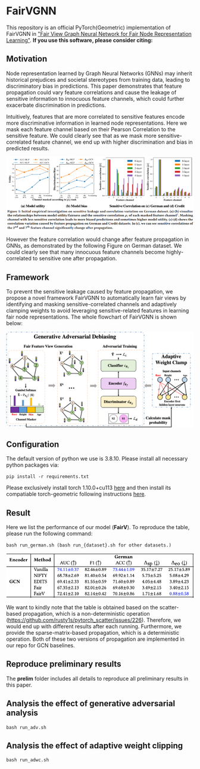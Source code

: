 # FairVGNN
This repository is an official PyTorch(Geometric) implementation of FairVGNN in ["Fair View Graph Neural Network for Fair Node Representation Learning"](https://arxiv.org/abs/2206.03426).
**If you use this software, please consider citing:**


## Motivation
Node representation learned by Graph Neural Networks (GNNs) may inherit historical prejudices and societal stereotypes from training data, leading to discriminatory bias in predictions. This paper demonstrates that feature propagation could vary feature correlations and cause the leakage of sensitive information to innocuous feature channels, which could further exacerbate discrimination in predictions.

Intuitively, features that are more correlated to sensitive features encode more discriminative information in learned node representations. Here we mask each feature channel based on their Pearson Correlation to the sensitive feature. We could clearly see that as we mask more sensitive-correlated feature channel, we end up with higher discrimination and bias in predicted results.

![](./img/prelim_analysis.png)

However the feature correlation would change after feature propagation in GNNs, as demonstrated by the following Figure on German dataset. We could clearly see that many innocuous feature channels become highly-correlated to sensitive one after propagation.


## Framework
To prevent the sensitive leakage caused by feature propagation, we propose a novel framework FairVGNN to automatically learn fair views by identifying and masking sensitive-correlated channels and adaptively clamping weights to avoid leveraging sensitive-related features in learning fair node representations. The whole flowchart of FairVGNN is shown below:

![](./img/fairvgnn.png)


## Configuration
The default version of python we use is 3.8.10. Please install all necessary python packages via:
```linux
pip install -r requirements.txt
```
Please exclusively install torch 1.10.0+cu113 [here](https://pytorch.org/get-started/previous-versions/) and then install its compatiable torch-geometric following instructions [here](https://pytorch-geometric.readthedocs.io/en/latest/notes/installation.html).


## Result
Here we list the performance of our model (**FairV**). To reproduce the table, please run the following command:
```linux
bash run_german.sh (bash run_{dataset}.sh for other datasets.)
```
![](./img/german_gcn.png)

We want to kindly note that the table is obtained based on the scatter-based propagation, which is a non-deterministic operation (https://github.com/rusty1s/pytorch_scatter/issues/226). Therefore, we would end up with different results after each running. Furthermore, we provide the sparse-matrix-based propagation, which is a deterministic operation. Both of these two versions of propagation are implemented in our repo for GCN baselines.


## Reproduce preliminary results
The **prelim** folder includes all details to reproduce all preliminary results in this paper.

## Analysis the effect of generative adversarial analysis
```linux
bash run_adv.sh
```

## Analysis the effect of adaptive weight clipping
```linux
bash run_adwc.sh
```
